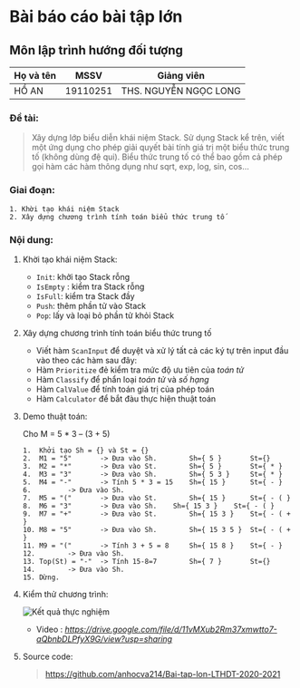 # Bài báo cáo bài tập lớn
## Môn lập trình hướng đối tượng

| Họ và tên  | MSSV     |  Giảng viên           |
| :---       | :----:   |  :---:                |
| HỒ AN      | 19110251 |THS. NGUYỄN NGỌC LONG  |

### Đề tài:
>Xây dựng lớp biểu diễn khái niệm Stack. Sử dụng Stack kể trên, viết một ứng dụng cho phép giải quyết bài tính giá trị một biểu thức trung tố (không dùng đệ qui). Biểu thức trung tố có thể bao gồm cả phép gọi hàm các hàm thông dụng như sqrt, exp, log, sin, cos…


### Giai đoạn:
    1. Khời tạo khái niệm Stack
    2. Xây dựng chương trình tính toán biểu thức trung tố

### Nội dung:
1. Khời tạo khái niệm Stack:
    - `Init`: khởi tạo Stack rỗng
    - `IsEmpty` : kiểm tra Stack rỗng
    - `IsFull`: kiểm tra Stack đầy
    - `Push`: thêm phần tử vào Stack
    - `Pop`: lấy và loại bỏ phần tử khỏi Stack

2. Xây dựng chương trình tính toán biểu thức trung tố
    - Viết hàm `ScanInput` để duyệt và xử lý tất cả các ký tự trên input đầu vào theo các hàm sau đây:
    - Hàm `Prioritize` đẻ kiểm tra mức độ ưu tiên của *toán tử*
    - Hàm `Classify` để phẩn loại *toán tử* và *số hạng*
    - Hàm `CalValue` để tính toán giá trị của phép toán
    - Hàm `Calculator` để bắt đàu thực hiện thuật toán

3. Demo thuật toán:

    Cho M = 5 * 3 – (3 + 5)
    ```
    1.  Khởi tạo Sh = {} và St = {}
    2.  M1 = "5"       -> Đưa vào Sh.        Sh={ 5 }       St={}
    3.  M2 = "*"       -> Đưa vào St.        Sh={ 5 }       St={ * }
    4.  M3 = "3"       -> Đưa vào Sh.        Sh={ 5 3 }     St={ * }
    5.  M4 = "-"       -> Tính 5 * 3 = 15    Sh={ 15 }      St={ - }
    6.		   -> Đưa vào Sh.
    7.  M5 = "("       -> Đưa vào St.        Sh={ 15 }      St={ - ( }
    8.  M6 = "3"       -> Đưa vào Sh.	 Sh={ 15 3 }    St={ - ( }
    9.  M7 = "+"       -> Đưa vào St.        Sh={ 15 3 }    St={ - ( + }
    10. M8 = "5"       -> Đưa vào Sh.        Sh={ 15 3 5 }  St={ - ( + }
    11. M9 = "("       -> Tính 3 + 5 = 8     Sh={ 15 8 }    St={ - }
    12.		   -> Đưa vào Sh.
    13. Top(St) = "-"  -> Tính 15-8=7        Sh={ 7 }       St={}
    14.		   -> Đưa vào Sh.
    15. Dừng.
    ```
4. Kiểm thử chương trình:

    ![Kết quả thực nghiệm](https://octodex.github.com/images/yaktocat.png)

    - Video : *https://drive.google.com/file/d/11vMXub2Rm37xmwtto7-aQbnbDLPfyX9G/view?usp=sharing*

5. Source code:
    > https://github.com/anhocva214/Bai-tap-lon-LTHDT-2020-2021

